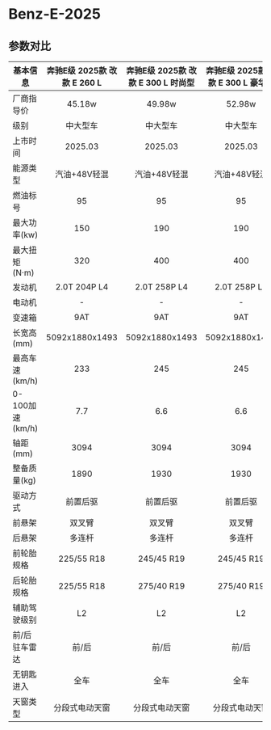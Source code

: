 # Benz-E-2025

## 参数对比

| 基本信息 | 奔驰E级 2025款 改款 E 260 L | 奔驰E级 2025款 改款 E 300 L 时尚型 | 奔驰E级 2025款 改款 E 300 L 豪华型 |
| -- | :--: | :--: | :--: |
| 厂商指导价      | 45.18w | 49.98w | 52.98w |
| 级别      |   中大型车    |   中大型车 |   中大型车 |
| 上市时间 |   2025.03    |    2025.03 |    2025.03 |
| 能源类型 |   汽油+48V轻混    |    汽油+48V轻混 |    汽油+48V轻混 |
| 燃油标号 |   95    |    95 |    95 |
| 最大功率(kw) |   150    |    190 |    190 |
| 最大扭矩(N·m) |   320    |    400 |    400 |
| 发动机 |   2.0T 204P L4    |    2.0T 258P L4 |    2.0T 258P L4 |
| 电动机 |   -    |    - |    - |
| 变速箱 |   9AT    |    9AT |    9AT |
| 长宽高(mm) |   5092x1880x1493    |    5092x1880x1493 |    5092x1880x1493 |
| 最高车速(km/h) |   233    |    245 |    245 |
| 0-100加速(km/h) |   7.7    |    6.6 |    6.6 |
| 轴距(mm) |   3094    |    3094 |    3094 |
| 整备质量(kg) |   1890    |    1930 |    1930 |
| 驱动方式 |   前置后驱    |    前置后驱 |    前置后驱 |
| 前悬架 |   双叉臂    |    双叉臂 |    双叉臂 |
| 后悬架 |   多连杆    |    多连杆 |    多连杆 |
| 前轮胎规格 |   225/55 R18    |    245/45 R19 |    245/45 R19 |
| 后轮胎规格 |   225/55 R18    |    275/40 R19 |    275/40 R19 |
| 辅助驾驶级别 |   L2    |    L2 |    L2 |
| 前/后驻车雷达 |   前/后    |    前/后  |    前/后  |
| 无钥匙进入 |   全车    |    全车 |    全车 |
| 天窗类型 |   分段式电动天窗    |    分段式电动天窗 |    分段式电动天窗 |
